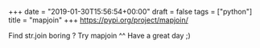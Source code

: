 +++
date = "2019-01-30T15:56:54+00:00"
draft = false
tags = ["python"]
title = "mapjoin"
+++
https://pypi.org/project/mapjoin/

Find str.join boring ? Try mapjoin ^^ Have a great day ;)
